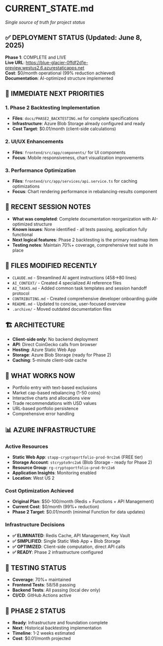 # CURRENT_STATE.md
*Single source of truth for project status*

## ✅ DEPLOYMENT STATUS (Updated: June 8, 2025)
**Phase 1**: COMPLETE and LIVE  
**Live URL**: https://blue-glacier-0ffdf2d1e-preview.westus2.6.azurestaticapps.net  
**Cost**: $0/month operational (99% reduction achieved)  
**Documentation**: AI-optimized structure implemented

## 🚀 IMMEDIATE NEXT PRIORITIES

### 1. Phase 2 Backtesting Implementation
- **Files**: `docs/PHASE2_BACKTESTING.md` for complete specifications
- **Infrastructure**: Azure Blob Storage already configured and ready
- **Cost Target**: $0.01/month (client-side calculations)

### 2. UI/UX Enhancements
- **Files**: `frontend/src/app/components/` for UI components
- **Focus**: Mobile responsiveness, chart visualization improvements

### 3. Performance Optimization
- **Files**: `frontend/src/app/services/api.service.ts` for caching optimizations
- **Focus**: Chart rendering performance in rebalancing-results component

## 📝 RECENT SESSION NOTES
- **What was completed**: Complete documentation reorganization with AI-optimized structure
- **Known issues**: None identified - all tests passing, application fully functional
- **Next logical features**: Phase 2 backtesting is the primary roadmap item
- **Testing notes**: Maintain 70%+ coverage, comprehensive test suite in place

## 📁 FILES MODIFIED RECENTLY
- `CLAUDE.md` - Streamlined AI agent instructions (458→80 lines)
- `AI_CONTEXT/` - Created 4 specialized AI reference files
- `AI_TASKS.md` - Added common task templates and session handoff protocol
- `CONTRIBUTING.md` - Created comprehensive developer onboarding guide
- `README.md` - Updated to concise, user-focused overview
- `.archive/` - Moved outdated documentation files

## 🏗️ ARCHITECTURE
- **Client-side only**: No backend deployment
- **API**: Direct CoinGecko calls from browser
- **Hosting**: Azure Static Web App
- **Storage**: Azure Blob Storage (ready for Phase 2)
- **Caching**: 5-minute client-side cache

## 🎯 WHAT WORKS NOW
- Portfolio entry with text-based exclusions
- Market cap-based rebalancing (1-50 coins)
- Interactive charts and allocations view
- Trade recommendations with USD values
- URL-based portfolio persistence
- Comprehensive error handling

## 📊 AZURE INFRASTRUCTURE

### Active Resources
- **Static Web App**: `stapp-cryptoportfolio-prod-9rc2a6` (FREE tier)
- **Storage Account**: `stcrypto9rc2a6` (Blob Storage - ready for Phase 2)
- **Resource Group**: `rg-cryptoportfolio-prod-9rc2a6`
- **Application Insights**: Monitoring enabled
- **Location**: West US 2

### Cost Optimization Achieved
- **Original Plan**: $50-100/month (Redis + Functions + API Management)
- **Current Cost**: $0/month (99%+ reduction)
- **Phase 2 Target**: $0.01/month (minimal Function for data updates)

### Infrastructure Decisions
- **✅ ELIMINATED**: Redis Cache, API Management, Key Vault
- **✅ SIMPLIFIED**: Single Static Web App + Blob Storage
- **✅ OPTIMIZED**: Client-side computation, direct API calls
- **✅ READY**: Phase 2 infrastructure configured

## 🧪 TESTING STATUS
- **Coverage**: 70%+ maintained
- **Frontend Tests**: 58/58 passing
- **Backend Tests**: All passing (local dev only)
- **CI/CD**: GitHub Actions active

## 🚀 PHASE 2 STATUS
- **Ready**: Infrastructure and foundation complete
- **Next**: Historical backtesting implementation
- **Timeline**: 1-2 weeks estimated
- **Cost**: $0.01/month projected